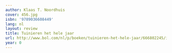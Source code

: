 ```yaml
---
author: Klaas T. Noordhuis
cover: 456.jpg
isbn: '9789036608449'
lang: nl
layout: review
title: Tuinieren het hele jaar
url: http://www.bol.com/nl/p/boeken/tuinieren-het-hele-jaar/666802245/index.html
year: 0
---
```


